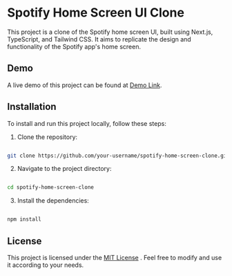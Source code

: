 # Spotify Home Screen UI Clone

This project is a clone of the Spotify home screen UI, built using Next.js, TypeScript, and Tailwind CSS. It aims to replicate the design and functionality of the Spotify app's home screen.

## Demo
A live demo of this project can be found at [Demo Link](https://example.com/).

## Installation

To install and run this project locally, follow these steps: 
1. Clone the repository:

```bash

git clone https://github.com/your-username/spotify-home-screen-clone.git
``` 
2. Navigate to the project directory:

```bash

cd spotify-home-screen-clone
``` 
3. Install the dependencies:

```bash

npm install
```

## License
This project is licensed under the [MIT License](https://chat.openai.com/LICENSE) . Feel free to modify and use it according to your needs.
